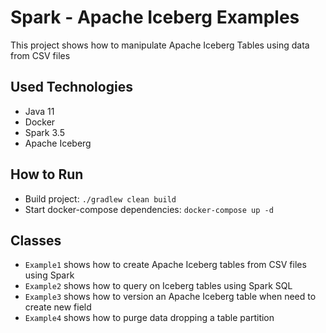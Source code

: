 # Spark - Apache Iceberg Examples

This project shows how to manipulate Apache Iceberg Tables using data from CSV files

## Used Technologies
- Java 11
- Docker
- Spark 3.5
- Apache Iceberg

## How to Run

- Build project: `./gradlew clean build`
- Start docker-compose dependencies: `docker-compose up -d`

## Classes

- `Example1` shows how to create Apache Iceberg tables from CSV files using Spark
- `Example2` shows how to query on Iceberg tables using Spark SQL
- `Example3` shows how to version an Apache Iceberg table when need to create new field
- `Example4` shows how to purge data dropping a table partition
